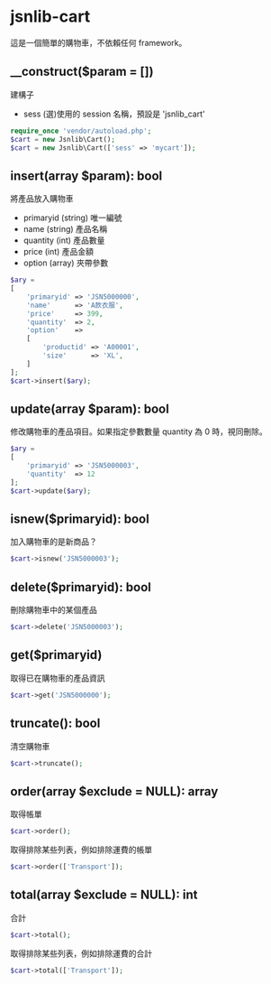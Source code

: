 # jsnlib-cart
這是一個簡單的購物車，不依賴任何 framework。

## __construct($param = []) 
建構子
- sess (選)使用的 session 名稱，預設是 'jsnlib_cart'
````php 
require_once 'vendor/autoload.php';
$cart = new Jsnlib\Cart();
$cart = new Jsnlib\Cart(['sess' => 'mycart']);
````

## insert(array $param): bool
將產品放入購物車
- primaryid (string) 唯一編號
- name (string) 產品名稱
- quantity (int) 產品數量
- price (int) 產品金額
- option (array) 夾帶參數
````php
$ary = 
[
    'primaryid' => 'JSN5000000',
    'name'      => 'A款衣服',
    'price'     => 399,
    'quantity'  => 2,
    'option'    =>      
    [
        'productid' => 'A00001',
        'size'      => 'XL',
    ]
];
$cart->insert($ary);
````

## update(array $param): bool
修改購物車的產品項目。如果指定參數數量 quantity 為 0 時，視同刪除。

````php
$ary = 
[
    'primaryid' => 'JSN5000003',
    'quantity'  => 12
];
$cart->update($ary);
````

## isnew($primaryid): bool
加入購物車的是新商品？
````php
$cart->isnew('JSN5000003'); 
````

## delete($primaryid): bool
刪除購物車中的某個產品
````php
$cart->delete('JSN5000003');
````

## get($primaryid) 
取得已在購物車的產品資訊
````php
$cart->get('JSN5000000');
````

## truncate(): bool
清空購物車
````php
$cart->truncate();
````

## order(array $exclude = NULL): array
取得帳單
````php
$cart->order();
````
取得排除某些列表，例如排除運費的帳單
````php
$cart->order(['Transport']);
````

## total(array $exclude = NULL): int
合計
````php
$cart->total();
````
取得排除某些列表，例如排除運費的合計
````php
$cart->total(['Transport']);
````
